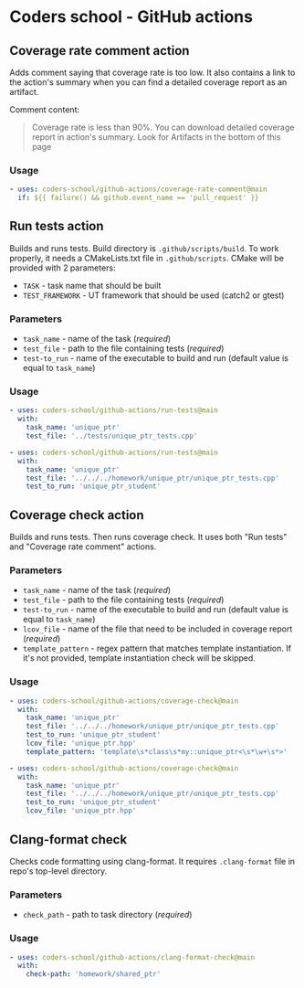 # Coders school - GitHub actions

## Coverage rate comment action
Adds comment saying that coverage rate is too low.
It also contains a link to the action's summary when you can find a detailed coverage report as an artifact.

Comment content:
> Coverage rate is less than 90%. You can download detailed coverage report in action's summary. Look for Artifacts in the bottom of this page

### Usage
```yaml
- uses: coders-school/github-actions/coverage-rate-comment@main
  if: ${{ failure() && github.event_name == 'pull_request' }}
```

## Run tests action
Builds and runs tests.
Build directory is `.github/scripts/build`.
To work properly, it needs a CMakeLists.txt file in `.github/scripts`.
CMake will be provided with 2 parameters:
- `TASK` - task name that should be built
- `TEST_FRAMEWORK` - UT framework that should be used (catch2 or gtest)

### Parameters
- `task_name` - name of the task (*required*)
- `test_file` - path to the file containing tests (*required*)
- `test-to_run` - name of the executable to build and run (default value is equal to `task_name`)

### Usage
```yaml
- uses: coders-school/github-actions/run-tests@main
  with:
    task_name: 'unique_ptr'
    test_file: '../tests/unique_ptr_tests.cpp'
```

```yaml
- uses: coders-school/github-actions/run-tests@main
  with:
    task_name: 'unique_ptr'
    test_file: '../../../homework/unique_ptr/unique_ptr_tests.cpp'
    test_to_run: 'unique_ptr_student'
```

## Coverage check action
Builds and runs tests.
Then runs coverage check.
It uses both "Run tests" and "Coverage rate comment" actions.

### Parameters
- `task_name` - name of the task (*required*)
- `test_file` - path to the file containing tests (*required*)
- `test-to_run` - name of the executable to build and run (default value is equal to `task_name`)
- `lcov_file` - name of the file that need to be included in coverage report (*required*)
- `template_pattern` - regex pattern that matches template instantiation. If it's not provided, template instantiation check will be skipped.

### Usage
```yaml
- uses: coders-school/github-actions/coverage-check@main
  with:
    task_name: 'unique_ptr'
    test_file: '../../../homework/unique_ptr/unique_ptr_tests.cpp'
    test_to_run: 'unique_ptr_student'
    lcov_file: 'unique_ptr.hpp'
    template_pattern: 'template\s*class\s*my::unique_ptr<\s*\w+\s*>'
```

```yaml
- uses: coders-school/github-actions/coverage-check@main
  with:
    task_name: 'unique_ptr'
    test_file: '../../../homework/unique_ptr/unique_ptr_tests.cpp'
    test_to_run: 'unique_ptr_student'
    lcov_file: 'unique_ptr.hpp'
```

## Clang-format check
Checks code formatting using clang-format.
It requires `.clang-format` file in repo's top-level directory.

### Parameters
- `check_path` - path to task directory (*required*)

### Usage
```yaml
- uses: coders-school/github-actions/clang-format-check@main
  with:
    check-path: 'homework/shared_ptr'
```
